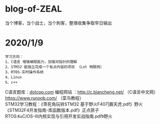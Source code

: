 # blog-of-ZEAL
当个博客，当个战士，当个刺客，整理收集争取早日输出
# 2020/1/9
    学习方向：
    1、C语言 增强编程能力，加强对指针的理解
    2、STM32 能独立完成一个有点内容的项目 （Lot 物联网）
    3、RTOS-实时操作系统
    4、Linux 
    5、c++
 C语言题库：[dotcpp.com](https://www.dotcpp.com/oj/problemset.html) 
 编程网站 ：http://c.biancheng.net/ （C语言中文网）
            https://www.runoob.com/ （菜鸟教程）           
 STM32学习教程：《零死角玩转STM32 基于野火F407|霸天虎.pdf》野火
                《STM32F4开发指南-库函数版本.pdf》正点原子               
 RTOS:《uC/OS-Ⅲ内核实现与引用开发实战指南.pdf》野火
 
